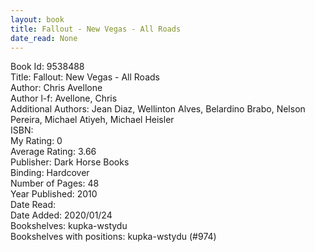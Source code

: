 ```yaml
---
layout: book
title: Fallout - New Vegas - All Roads
date_read: None
---
```


Book Id: 9538488<br />
Title: Fallout: New Vegas - All Roads<br />
Author: Chris Avellone<br />
Author l-f: Avellone, Chris<br />
Additional Authors: Jean Diaz, Wellinton Alves, Belardino Brabo, Nelson Pereira, Michael Atiyeh, Michael Heisler<br />
ISBN: <br />
My Rating: 0<br />
Average Rating: 3.66<br />
Publisher: Dark Horse Books<br />
Binding: Hardcover<br />
Number of Pages: 48<br />
Year Published: 2010<br />
Date Read: <br />
Date Added: 2020/01/24<br />
Bookshelves: kupka-wstydu<br />
Bookshelves with positions: kupka-wstydu (#974)<br />

